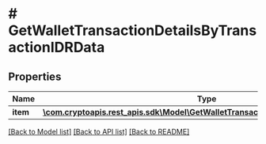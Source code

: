 # # GetWalletTransactionDetailsByTransactionIDRData

## Properties

Name | Type | Description | Notes
------------ | ------------- | ------------- | -------------
**item** | [**\com.cryptoapis.rest_apis.sdk\Model\GetWalletTransactionDetailsByTransactionIDRI**](GetWalletTransactionDetailsByTransactionIDRI.md) |  |

[[Back to Model list]](../../README.md#models) [[Back to API list]](../../README.md#endpoints) [[Back to README]](../../README.md)
